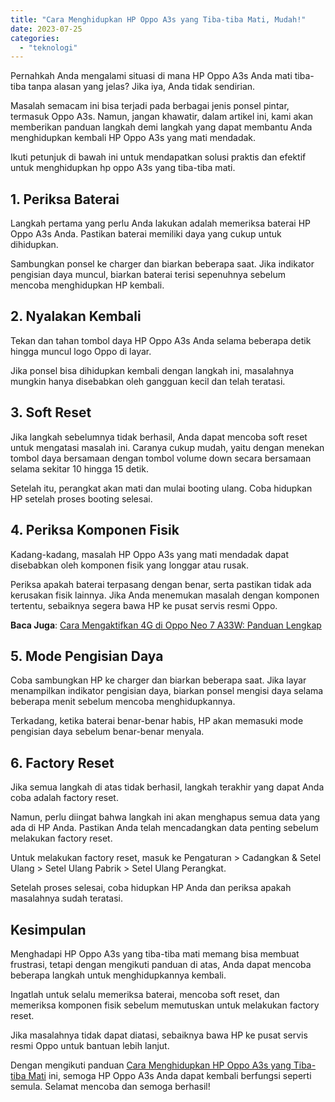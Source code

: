 ```yaml
---
title: "Cara Menghidupkan HP Oppo A3s yang Tiba-tiba Mati, Mudah!"
date: 2023-07-25
categories: 
  - "teknologi"
---
```


Pernahkah Anda mengalami situasi di mana HP Oppo A3s Anda mati tiba-tiba tanpa alasan yang jelas? Jika iya, Anda tidak sendirian.

Masalah semacam ini bisa terjadi pada berbagai jenis ponsel pintar, termasuk Oppo A3s. Namun, jangan khawatir, dalam artikel ini, kami akan memberikan panduan langkah demi langkah yang dapat membantu Anda menghidupkan kembali HP Oppo A3s yang mati mendadak.

Ikuti petunjuk di bawah ini untuk mendapatkan solusi praktis dan efektif untuk menghidupkan hp oppo A3s yang tiba-tiba mati.

## 1\. Periksa Baterai

Langkah pertama yang perlu Anda lakukan adalah memeriksa baterai HP Oppo A3s Anda. Pastikan baterai memiliki daya yang cukup untuk dihidupkan.

Sambungkan ponsel ke charger dan biarkan beberapa saat. Jika indikator pengisian daya muncul, biarkan baterai terisi sepenuhnya sebelum mencoba menghidupkan HP kembali.

## 2\. Nyalakan Kembali

Tekan dan tahan tombol daya HP Oppo A3s Anda selama beberapa detik hingga muncul logo Oppo di layar.

Jika ponsel bisa dihidupkan kembali dengan langkah ini, masalahnya mungkin hanya disebabkan oleh gangguan kecil dan telah teratasi.

## 3\. Soft Reset

Jika langkah sebelumnya tidak berhasil, Anda dapat mencoba soft reset untuk mengatasi masalah ini. Caranya cukup mudah, yaitu dengan menekan tombol daya bersamaan dengan tombol volume down secara bersamaan selama sekitar 10 hingga 15 detik.

Setelah itu, perangkat akan mati dan mulai booting ulang. Coba hidupkan HP setelah proses booting selesai.

## 4\. Periksa Komponen Fisik

Kadang-kadang, masalah HP Oppo A3s yang mati mendadak dapat disebabkan oleh komponen fisik yang longgar atau rusak.

Periksa apakah baterai terpasang dengan benar, serta pastikan tidak ada kerusakan fisik lainnya. Jika Anda menemukan masalah dengan komponen tertentu, sebaiknya segera bawa HP ke pusat servis resmi Oppo.

**Baca Juga**: [Cara Mengaktifkan 4G di Oppo Neo 7 A33W: Panduan Lengkap](https://ajiekusumadhany.com/cara-mengaktifkan-4g-di-oppo-neo-7-a33w/)

## 5\. Mode Pengisian Daya

Coba sambungkan HP ke charger dan biarkan beberapa saat. Jika layar menampilkan indikator pengisian daya, biarkan ponsel mengisi daya selama beberapa menit sebelum mencoba menghidupkannya.

Terkadang, ketika baterai benar-benar habis, HP akan memasuki mode pengisian daya sebelum benar-benar menyala.

## 6\. Factory Reset

Jika semua langkah di atas tidak berhasil, langkah terakhir yang dapat Anda coba adalah factory reset.

Namun, perlu diingat bahwa langkah ini akan menghapus semua data yang ada di HP Anda. Pastikan Anda telah mencadangkan data penting sebelum melakukan factory reset.

Untuk melakukan factory reset, masuk ke Pengaturan > Cadangkan & Setel Ulang > Setel Ulang Pabrik > Setel Ulang Perangkat.

Setelah proses selesai, coba hidupkan HP Anda dan periksa apakah masalahnya sudah teratasi.

## Kesimpulan

Menghadapi HP Oppo A3s yang tiba-tiba mati memang bisa membuat frustrasi, tetapi dengan mengikuti panduan di atas, Anda dapat mencoba beberapa langkah untuk menghidupkannya kembali.

Ingatlah untuk selalu memeriksa baterai, mencoba soft reset, dan memeriksa komponen fisik sebelum memutuskan untuk melakukan factory reset.

Jika masalahnya tidak dapat diatasi, sebaiknya bawa HP ke pusat servis resmi Oppo untuk bantuan lebih lanjut.

Dengan mengikuti panduan [Cara Menghidupkan HP Oppo A3s yang Tiba-tiba Mati](https://ajiekusumadhany.com/cara-menghidupkan-hp-oppo-a3s-yang-tiba-tiba-mati/) ini, semoga HP Oppo A3s Anda dapat kembali berfungsi seperti semula. Selamat mencoba dan semoga berhasil!
